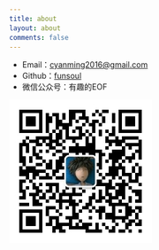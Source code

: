 ```yaml
---
title: about
layout: about
comments: false
---
```


- Email：cyanming2016@gmail.com
- Github：[funsoul](https://github.com/funsoul)
- 微信公众号：有趣的EOF

![](/images/about/qrcode_wechat.jpg)